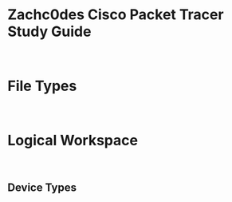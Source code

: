 <H1> Zachc0des Cisco Packet Tracer Study Guide </h1><BR>

<H1>File Types</H1><BR>

<H1>Logical Workspace </H1> <BR>
<H2>Device Types</H2><br>
<h3></h3><br>
<h3></h3><br>
<h3></h3><br>
<h3></h3><br>
<h3></h3><br>
<h3></h3><br>
